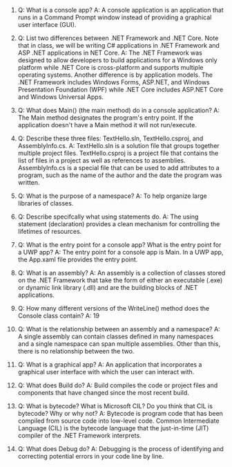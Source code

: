 1. Q: What is a console app?
	A: A console application is an application that runs in a Command Prompt window 
	instead of providing a graphical user interface (GUI).
	
2. Q: List two differences between .NET Framework and .NET Core. Note that in class, we
	will be writing C# applications in .NET Framework and ASP .NET applications in NET
	Core.
	A: The .NET Framework was designed to allow developers to build applications for a
	Windows only platform while .NET Core is cross-platform and supports multiple operating
	systems. Another difference is by application models. The .NET Framework includes Windows
	Forms, ASP.NET, and Windows Presentation Foundation (WPF) while .NET Core includes ASP.NET
	Core and Windows Universal Apps.
	
3. Q: What does Main() (the main method) do in a console application?
	A: The Main method designates the program's entry point. If the application doesn't have
	a Main method it will not run/execute.
	
4. Q: Describe these three files: TextHello.sln, TextHello.csproj, and AssemblyInfo.cs.
	A: TextHello.sln is a solution file that groups together multiple project files.
	TextHello.csproj is a project file that contains the list of files in a project as
	well as references to assemblies. AssemblyInfo.cs is a special file that can be used to
	add attributes to a program, such as the name of the author and the date the program was
	written.
	
5. Q: What is the purpose of a namespace?
	A: To help organize large libraries of classes.
	
6. Q: Describe specifcally what using statements do.
	A: The using statement (declaration) provides a clean mechanism for controlling the lifetimes of resources.
	
7. Q: What is the entry point for a console app? What is the entry point for a UWP app?
	A: The entry point for a console app is Main. In a UWP app, the App.xaml file provides
	the entry point.
	
8. Q: What is an assembly?
	A: An assembly is a collection of classes stored on the .NET Framework that take the form of
	either an executable (.exe) or dynamic link library (.dll) and are the building blocks of .NET
	applications.
	
9. Q: How many different versions of the WriteLine() method does the Console class contain?
	A: 19
	
10. Q: What is the relationship between an assembly and a namespace?
	 A: A single assembly can contain classes defined in many namespaces and a single namespace
	can span multiple assemblies. Other than this, there is no relationship between the two. 
	
11. Q: What is a graphical app?
	 A: An application that incorporates a graphical user interface with which the user can interact
	 with.

12. Q: What does Build do?
	 A: Build compiles the code or project files and components that have changed since the most
	 recent build.
	 
13. Q: What is bytecode? What is Microsoft CIL? Do you think that CIL is bytecode? Why or why not?
	 A: Bytecode is program code that has been compiled from source code into low-level code. Common
	 Intermediate Language (CIL) is the bytecode language that the just-in-time (JIT) compiler of the
	 .NET Framework interprets.
	 
14. Q: What does Debug do?
	 A: Debugging is the process of identifying and correcting potential errors in your code line by line. 
